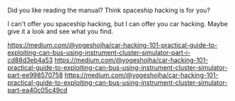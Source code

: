 Did you like reading the manual?
Think spaceship hacking is for you?

I can't offer you spaceship hacking, but I can offer you car hacking. Maybe give it a look and see what you find. 


https://medium.com/@yogeshojha/car-hacking-101-practical-guide-to-exploiting-can-bus-using-instrument-cluster-simulator-part-i-cd88d3eb4a53
https://medium.com/@yogeshojha/car-hacking-101-practical-guide-to-exploiting-can-bus-using-instrument-cluster-simulator-part-ee998570758
https://medium.com/@yogeshojha/car-hacking-101-practical-guide-to-exploiting-can-bus-using-instrument-cluster-simulator-part-ea40c05c49cd
